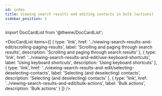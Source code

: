 ```yaml
---
id: index
title: Viewing search results and editing contacts in bulk (actions)
sidebar_position: 3
---
```


import DocCardList from '@theme/DocCardList';

<DocCardList items={[
  {
    type: 'link',
    href: '../viewing-search-results-and-edit/scrolling-paging-results',
    label: 'Scrolling and paging through search results',
    description: 'Scrolling and paging through search results'
  },
  {
    type: 'link',
    href: '../viewing-search-results-and-edit/use-keyboard-shortcuts',
    label: 'Using keyboard shortcuts',
    description: 'Using keyboard shortcuts'
  },
  {
    type: 'link',
    href: '../viewing-search-results-and-edit/selecting-deselecting-contacts',
    label: 'Selecting (and deselecting) contacts',
    description: 'Selecting (and deselecting) contacts'
  },
  {
    type: 'link',
    href: '../viewing-search-results-and-edit/bulk-actions',
    label: 'Bulk actions',
    description: 'Bulk actions'
  }
]} />
